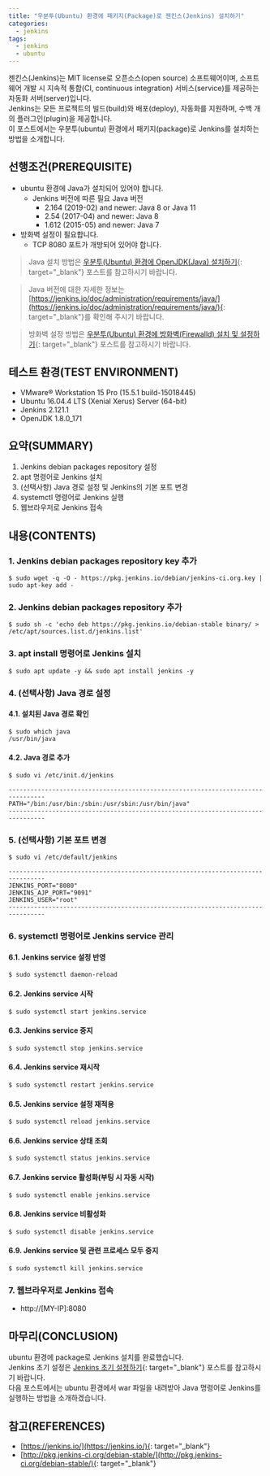 ```yaml
---
title: "우분투(Ubuntu) 환경에 패키지(Package)로 젠킨스(Jenkins) 설치하기"
categories: 
  - jenkins
tags: 
  - jenkins
  - ubuntu
---
```



젠킨스(Jenkins)는 MIT license로 오픈소스(open source) 소프트웨어이며, 소프트웨어 개발 시 지속적 통합(CI, continuous integration) 서비스(service)를 제공하는 자동화 서버(server)입니다. <br />
Jenkins는 모든 프로젝트의 빌드(build)와 배포(deploy), 자동화를 지원하며, 수백 개의 플러그인(plugin)을 제공합니다. <br />
이 포스트에서는 우분투(ubuntu) 환경에서 패키지(package)로 Jenkins를 설치하는 방법을 소개합니다.


## 선행조건(PREREQUISITE)
- ubuntu 환경에 Java가 설치되어 있어야 합니다.
    + Jenkins 버전에 따른 필요 Java 버전
        - 2.164 (2019-02) and newer: Java 8 or Java 11
        - 2.54 (2017-04) and newer: Java 8
        - 1.612 (2015-05) and newer: Java 7
- 방화벽 설정이 필요합니다.
    + TCP 8080 포트가 개방되어 있어야 합니다. 

> Java 설치 방법은 [우분투(Ubuntu) 환경에 OpenJDK(Java) 설치하기](https://lindarex.github.io/ubuntu/ubuntu-openjdk-installation/){: target="\_blank"} 포스트를 참고하시기 바랍니다.

> Java 버전에 대한 자세한 정보는 [https://jenkins.io/doc/administration/requirements/java/](https://jenkins.io/doc/administration/requirements/java/){: target="\_blank"}를 확인해 주시기 바랍니다.

> 방화벽 설정 방법은 [우분투(Ubuntu) 환경에 방화벽(Firewalld) 설치 및 설정하기](https://lindarex.github.io/ubuntu/ubuntu-firewalld-installation/){: target="\_blank"} 포스트를 참고하시기 바랍니다.


## 테스트 환경(TEST ENVIRONMENT)
- VMware® Workstation 15 Pro (15.5.1 build-15018445)
- Ubuntu 16.04.4 LTS (Xenial Xerus) Server (64-bit)
- Jenkins 2.121.1
- OpenJDK 1.8.0_171


## 요약(SUMMARY)
1. Jenkins debian packages repository 설정
2. apt 명령어로 Jenkins 설치
3. (선택사항) Java 경로 설정 및 Jenkins의 기본 포트 변경
4. systemctl 명령어로 Jenkins 실행
5. 웹브라우저로 Jenkins 접속


## 내용(CONTENTS)
### 1. Jenkins debian packages repository key 추가
```console
$ sudo wget -q -O - https://pkg.jenkins.io/debian/jenkins-ci.org.key | sudo apt-key add -
```

### 2. Jenkins debian packages repository 추가
```console
$ sudo sh -c 'echo deb https://pkg.jenkins.io/debian-stable binary/ > /etc/apt/sources.list.d/jenkins.list'  
```

### 3. apt install 명령어로 Jenkins 설치
```console
$ sudo apt update -y && sudo apt install jenkins -y  
```

### 4. (선택사항) Java 경로 설정
#### 4.1. 설치된 Java 경로 확인
```console
$ sudo which java
/usr/bin/java
```

#### 4.2. Java 경로 추가
```console
$ sudo vi /etc/init.d/jenkins
```

```shell
--------------------------------------------------------------------------------
PATH="/bin:/usr/bin:/sbin:/usr/sbin:/usr/bin/java" 
--------------------------------------------------------------------------------
```

### 5. (선택사항) 기본 포트 변경
```console
$ sudo vi /etc/default/jenkins  
```

```shell
--------------------------------------------------------------------------------
JENKINS_PORT="8080"  
JENKINS_AJP_PORT="9091"  
JENKINS_USER="root"  
--------------------------------------------------------------------------------
```

### 6. systemctl 명령어로 Jenkins service 관리
#### 6.1. Jenkins service 설정 반영
```console
$ sudo systemctl daemon-reload
```

#### 6.2. Jenkins service 시작
```console
$ sudo systemctl start jenkins.service
```

#### 6.3. Jenkins service 중지
```console
$ sudo systemctl stop jenkins.service
```

#### 6.4. Jenkins service 재시작
```console
$ sudo systemctl restart jenkins.service
```

#### 6.5. Jenkins service 설정 재적용
```console
$ sudo systemctl reload jenkins.service
```

#### 6.6. Jenkins service 상태 조회
```console
$ sudo systemctl status jenkins.service
```

#### 6.7. Jenkins service 활성화(부팅 시 자동 시작)
```console
$ sudo systemctl enable jenkins.service
```

#### 6.8. Jenkins service 비활성화
```console
$ sudo systemctl disable jenkins.service
```

#### 6.9. Jenkins service 및 관련 프로세스 모두 중지
```console
$ sudo systemctl kill jenkins.service
```

### 7. 웹브라우저로 Jenkins 접속
- http://[MY-IP]:8080


## 마무리(CONCLUSION)
ubuntu 환경에 package로 Jenkins 설치를 완료했습니다. <br />
Jenkins 초기 설정은 [Jenkins 초기 설정하기](https://lindarex.github.io/jenkins/jenkins-initial-setting/){: target="\_blank"} 포스트를 참고하시기 바랍니다. <br />
다음 포스트에서는 ubuntu 환경에서 war 파일을 내려받아 Java 명령어로 Jenkins를 실행하는 방법을 소개하겠습니다.


## 참고(REFERENCES)
- [https://jenkins.io/](https://jenkins.io/){: target="\_blank"}
- [http://pkg.jenkins-ci.org/debian-stable/](http://pkg.jenkins-ci.org/debian-stable/){: target="\_blank"}
